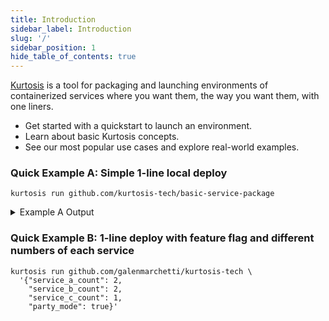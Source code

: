 ```yaml
---
title: Introduction
sidebar_label: Introduction
slug: '/'
sidebar_position: 1
hide_table_of_contents: true
---
```


[Kurtosis](https://github.com/kurtosis-tech/kurtosis) is a tool for packaging and launching environments of containerized services where you want them, the way you want them, with one liners.

- Get started with a quickstart to launch an environment.
- Learn about basic Kurtosis concepts.
- See our most popular use cases and explore real-world examples.

### Quick Example A: Simple 1-line local deploy

```
kurtosis run github.com/kurtosis-tech/basic-service-package
```

<details><summary>Example A Output</summary>


 
</details>

### Quick Example B: 1-line deploy with feature flag and different numbers of each service

```
kurtosis run github.com/galenmarchetti/kurtosis-tech \
  '{"service_a_count": 2, 
    "service_b_count": 2, 
    "service_c_count": 1,
    "party_mode": true}'
```